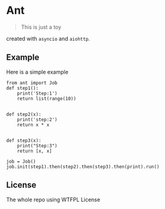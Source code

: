 # Ant

> This is just a toy

created with `asyncio` and `aiohttp`. 

## Example

Here is a simple example


    from ant import Job
    def step1():
        print('Step:1')
        return list(range(10))
     
     
    def step2(x):
        print('step:2')
        return x * x
     
     
    def step3(x):
        print("Step:3")
        return [x, x]
     
    job = Job()
    job.init(step1).then(step2).then(step3).then(print).run()


## License

The whole repo using WTFPL License
